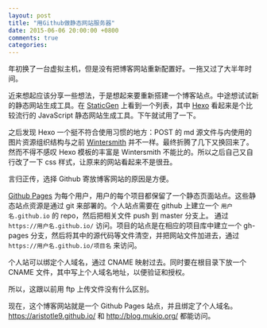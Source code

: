 ```yaml
---
layout: post
title: "用Github做静态网站服务器"
date: 2015-06-06 20:00:00 +0800
comments: true
categories:
---
```


年初换了一台虚拟主机，但是没有把博客网站重新配置好。一拖又过了大半年时间。

近来想起应该分享一些想法，于是想起来要重新搭建一个博客站点。中途想试试新的静态网站生成工具。在 [StaticGen][0] 上看到一个列表，其中 [Hexo][1] 看起来是个比较流行的 JavaScript 静态网站生成工具。下午就试用了一下。

<!-- more -->

之后发现 Hexo 一个挺不符合使用习惯的地方：POST 的 md 源文件与内使用的图片资源组织结构与之前 [Wintersmith][2] 并不一样。最终折腾了几下又换回来了。然而不得不感叹 Hexo 模板的丰富是 Wintersmith 不能比的。所以之后自己又自行改了一下 css 样式，让原来的网站看起来不是很丑。

言归正传，选择 Github 寄放博客网站的原因是方便。

[Github Pages][3] 为每个用户，用户的每个项目都保留了一个静态页面站点。这些静态站点资源是通过 git 来部署的。个人站点需要在 github 上建立一个 `用户名.github.io` 的 repo，然后把相关文件 push 到 master 分支上。
通过 `https://用户名.github.io/` 访问。项目的站点是在相应的项目库中建立一个 gh-pages 分支，然后将其中的源代码等文件清空，并把网站文件加进去，通过 `https://用户名.github.io/项目名` 来访问。

个人站可以绑定个人域名，通过 CNAME 映射过去。同时要在根目录下放一个 CNAME 文件，其中写上个人域名地址，以便验证和授权。

所以，这跟以前用 ftp 上传文件没有什么区别。

现在，这个博客网站就是一个 Github Pages 站点，并且绑定了个人域名。 https://aristotle9.github.io/ 和 http://blog.mukio.org/ 都能访问。

[0]: https://www.staticgen.com/
[1]: http://hexo.io/
[2]: https://github.com/jnordberg/wintersmith
[3]: https://help.github.com/categories/github-pages-basics/
